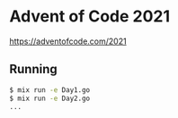 # Advent of Code 2021

https://adventofcode.com/2021

## Running

```bash
$ mix run -e Day1.go
$ mix run -e Day2.go
...
```

